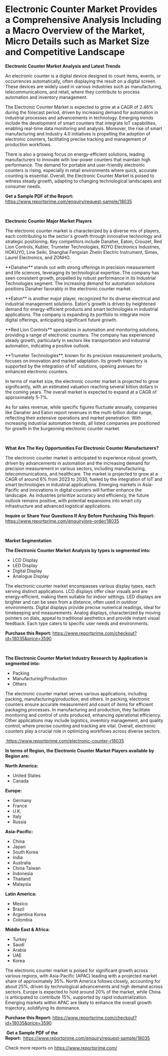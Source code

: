 <p><h1>Electronic Counter Market Provides a Comprehensive Analysis Including a Macro Overview of the Market, Micro Details such as Market Size and Competitive Landscape</h1></p><p><strong>Electronic Counter Market Analysis and Latest Trends</strong></p>
<p><p>An electronic counter is a digital device designed to count items, events, or occurrences automatically, often displaying the result on a digital screen. These devices are widely used in various industries such as manufacturing, telecommunications, and retail, where they contribute to process automation and inventory management.</p><p>The Electronic Counter Market is expected to grow at a CAGR of 2.46% during the forecast period, driven by increasing demand for automation in industrial processes and advancements in technology. Emerging trends include the development of smart counters that integrate IoT capabilities, enabling real-time data monitoring and analysis. Moreover, the rise of smart manufacturing and Industry 4.0 initiatives is propelling the adoption of electronic counters, facilitating precise tracking and management of production workflows.</p><p>There is also a growing focus on energy-efficient solutions, leading manufacturers to innovate with low-power counters that maintain high performance. The demand for portable and user-friendly electronic counters is rising, especially in retail environments where quick, accurate counting is essential. Overall, the Electronic Counter Market is poised to witness steady growth, adapting to changing technological landscapes and consumer needs.</p></p>
<p><strong>Get a Sample PDF of the Report:&nbsp;</strong> <a href="https://www.reportprime.com/enquiry/request-sample/18035?utm_campaign=3569&utm_medium=2&utm_source=Github&utm_content=ia&utm_term=18032025&utm_id=electronic-counter">https://www.reportprime.com/enquiry/request-sample/18035</a></p>
<p>&nbsp;</p>
<p><strong>Electronic Counter Major Market Players</strong></p>
<p><p>The electronic counter market is characterized by a diverse mix of players, each contributing to the sector's growth through innovative technology and strategic positioning. Key competitors include Danaher, Eaton, Crouzet, Red Lion Controls, Kubler, Trumeter Technologies, KOYO Electronics Industries, HOKUYO, Line Seiki, Shanghai Fengxian Zhelin Electric Instrument, Simex, Laurel Electronics, and ZONHO.</p><p>**Danaher** stands out with strong offerings in precision measurement and life sciences, leveraging its technological expertise. The company has seen consistent growth, propelled by robust performance in its Industrial Technologies segment. The increasing demand for automation solutions positions Danaher favorably in the electronic counter market.</p><p>**Eaton** is another major player, recognized for its diverse electrical and industrial management solutions. Eaton's growth is driven by heightened demand for energy-efficient products and smart technologies in industrial applications. The company is expanding its portfolio to integrate more digital offerings, anticipating significant future growth.</p><p>**Red Lion Controls** specializes in automation and monitoring solutions, providing a range of electronic counters. The company has experienced steady growth, particularly in sectors like transportation and industrial automation, indicating a positive outlook.</p><p>**Trumeter Technologies**, known for its precision measurement products, focuses on innovation and market adaptation. Its growth trajectory is supported by the integration of IoT solutions, opening avenues for enhanced electronic counters.</p><p>In terms of market size, the electronic counter market is projected to grow significantly, with an estimated valuation reaching several billion dollars in the coming years. The overall market is expected to expand at a CAGR of approximately 5-7%.</p><p>As for sales revenue, while specific figures fluctuate annually, companies like Danaher and Eaton report revenues in the multi-billion dollar range, reflecting their extensive operations and market penetration. With increasing industrial automation trends, all listed companies are positioned for growth in the burgeoning electronic counter market.</p></p>
<p>&nbsp;</p>
<p><strong>What Are The Key Opportunities For Electronic Counter Manufacturers?</strong></p>
<p><p>The electronic counter market is anticipated to experience robust growth, driven by advancements in automation and the increasing demand for precision measurement in various sectors, including manufacturing, telecommunications, and healthcare. The market is projected to grow at a CAGR of around 6% from 2023 to 2030, fueled by the integration of IoT and smart technologies in industrial applications. Emerging markets in Asia-Pacific and innovations in digital counters will further enhance the landscape. As industries prioritize accuracy and efficiency, the future outlook remains positive, with potential expansions into smart city infrastructure and advanced logistical applications.</p></p>
<p><strong>Inquire or Share Your Questions If Any Before Purchasing This Report:</strong> <a href="https://www.reportprime.com/enquiry/pre-order/18035?utm_campaign=3569&utm_medium=2&utm_source=Github&utm_content=ia&utm_term=18032025&utm_id=electronic-counter">https://www.reportprime.com/enquiry/pre-order/18035</a></p>
<p>&nbsp;</p>
<p><strong>Market Segmentation</strong></p>
<p><strong>The Electronic Counter Market Analysis by types is segmented into:</strong></p>
<p><ul><li>LCD Display</li><li>LED Display</li><li>Digital Display</li><li>Analogue Display</li></ul></p>
<p><p>The electronic counter market encompasses various display types, each serving distinct applications. LCD displays offer clear visuals and are energy-efficient, making them suitable for indoor settings. LED displays are brighter and can be seen from a distance, often used in outdoor environments. Digital displays provide precise numerical readings, ideal for timekeeping and measurements. Analog displays, characterized by moving pointers on dials, appeal to traditional aesthetics and provide instant visual feedback. Each type caters to specific user needs and environments.</p></p>
<p><strong>Purchase this Report:&nbsp;</strong><a href="https://www.reportprime.com/checkout?id=18035&price=3590&utm_campaign=3569&utm_medium=2&utm_source=Github&utm_content=ia&utm_term=18032025&utm_id=electronic-counter">https://www.reportprime.com/checkout?id=18035&price=3590</a></p>
<p>&nbsp;</p>
<p><strong>The Electronic Counter Market Industry Research by Application is segmented into:</strong></p>
<p><ul><li>Packing</li><li>Manufacturing/Production</li><li>Others</li></ul></p>
<p><p>The electronic counter market serves various applications, including packing, manufacturing/production, and others. In packing, electronic counters ensure accurate measurement and count of items for efficient packaging processes. In manufacturing and production, they facilitate monitoring and control of units produced, enhancing operational efficiency. Other applications may include logistics, inventory management, and quality control, where precise counting and tracking are vital. Overall, electronic counters play a crucial role in optimizing workflows across diverse sectors.</p></p>
<p><a href="https://www.reportprime.com/electronic-counter-r18035?utm_campaign=3569&utm_medium=2&utm_source=Github&utm_content=ia&utm_term=18032025&utm_id=electronic-counter">&nbsp;https://www.reportprime.com/electronic-counter-r18035</a></p>
<p><strong>In terms of Region, the Electronic Counter Market Players available by Region are:</strong></p>
<p>
    <p> <strong> North America: </strong>
        <ul>
            <li>United States</li>
            <li>Canada</li>
        </ul>
        </p> 
    <p> <strong> Europe: </strong>
        <ul>
            <li>Germany</li>
            <li>France</li>
            <li>U.K.</li>
            <li>Italy</li>
            <li>Russia</li>
        </ul>
        </p> 
    <p> <strong> Asia-Pacific: </strong>
        <ul>
            <li>China</li>
            <li>Japan</li>
            <li>South Korea</li>
            <li>India</li>
            <li>Australia</li>
            <li>China Taiwan</li>
            <li>Indonesia</li>
            <li>Thailand</li>
            <li>Malaysia</li>
        </ul>
        </p> 
    <p> <strong> Latin America: </strong>
        <ul>
            <li>Mexico</li>
            <li>Brazil</li>
            <li>Argentina Korea</li>
            <li>Colombia</li>
        </ul>
        </p> 
    <p> <strong> Middle East & Africa: </strong>
        <ul>
            <li>Turkey</li>
            <li>Saudi</li>
            <li>Arabia</li>
            <li>UAE</li>
            <li>Korea</li>
        </ul>
    </p>
    </p>
<p><p>The electronic counter market is poised for significant growth across various regions, with Asia-Pacific (APAC) leading with a projected market share of approximately 35%. North America follows closely, accounting for about 25%, driven by technological advancements and high demand across sectors. Europe is expected to hold around 20% of the market, while China is anticipated to contribute 15%, supported by rapid industrialization. Emerging markets within APAC are likely to enhance the overall growth trajectory, solidifying its dominance.</p></p>
<p><strong>Purchase this Report: </strong><a href="https://www.reportprime.com/checkout?id=18035&price=3590&utm_campaign=3569&utm_medium=2&utm_source=Github&utm_content=ia&utm_term=18032025&utm_id=electronic-counter">https://www.reportprime.com/checkout?id=18035&price=3590</a></p>
<p>&nbsp;<strong>Get a Sample PDF of the Report:&nbsp;&nbsp;</strong><a href="https://www.reportprime.com/enquiry/request-sample/18035?utm_campaign=3569&utm_medium=2&utm_source=Github&utm_content=ia&utm_term=18032025&utm_id=electronic-counter">https://www.reportprime.com/enquiry/request-sample/18035</a></p>
<p><strong></strong></p>
<p>Check more reports on <a href="https://www.reportprime.com/?utm_campaign=3569&utm_medium=2&utm_source=Github&utm_content=ia&utm_term=18032025&utm_id=electronic-counter">https://www.reportprime.com/</a></p>
